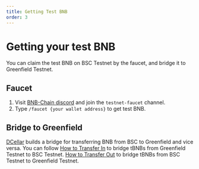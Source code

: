 ```yaml
---
title: Getting Test BNB
order: 3
---
```


# Getting your test BNB

You can claim the test BNB on BSC Testnet by the faucet, and bridge it to Greenfield Testnet.

## Faucet

1. Visit [BNB-Chain discord](https://discord.com/invite/bnbchain) and join the `testnet-faucet` channel.
2. Type `/faucet {your wallet address}` to get test BNB.

## Bridge to Greenfield

[DCellar](http://dcellar.io) builds a bridge for transferring BNB from BSC to Greenfield and vice versa. You can follow
[How to Transfer In](https://docs.nodereal.io/docs/dcellar-get-started#transfer-in) to bridge tBNBs from Greenfield Testnet to
BSC Testnet.
[How to Transfer Out](https://github.com/bnb-chain/greenfield-contracts/tree/verify-contracts#cross-chain-transfer-to-greenfield) to bridge tBNBs from BSC Testnet to
Greenfield Testnet.